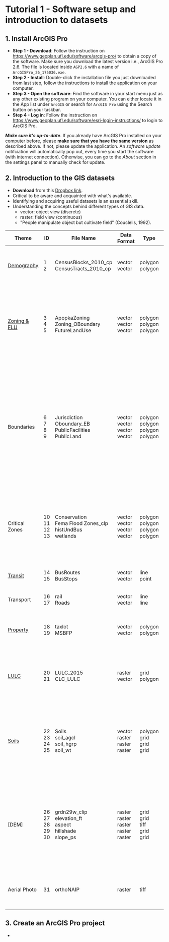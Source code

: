 # Tutorial 1 - Software setup and introduction to datasets

## 1. Install ArcGIS Pro

- **Step 1 - Download**: Follow the instruction on https://www.geoplan.ufl.edu/software/arcgis-pro/ to obtain a copy of the software. Make sure you download the latest version i.e., ArcGIS Pro 2.6. The file is located inside `AGP2.6` with a name of `ArcGISPro_26_175036.exe`.
- **Step 2 - Install**: Double-click the installation file you just downloaded from last step, follow the instructions to install the application on your computer.
- **Step 3 - Open the software**: Find the software in your start menu just as any other existing program on your computer. You can either locate it in the App list under `ArcGIS` or search for `ArcGIS Pro` using the Search button on your taskbar.
- **Step 4 - Log in**:  Follow the instruction on https://www.geoplan.ufl.edu/software/esri-login-instructions/ to login to ArcGIS Pro.

**_Make sure it's up-to-date_**. If you already have ArcGIS Pro installed on your computer before, please **make sure that you have the same version** as described above. If not, please update the application. An _software update_ notifciation will automatically pop out, every time you start the software (with internet connection). Otherwise, you can go to the _About_ section in the settings panel to manually check for update.

## 2. Introduction to the GIS datasets

- **Download** from this [Dropbox link](https://www.dropbox.com/s/wzigykb4zmsmmca/LAA6656DataFiles.zip?dl=0).
- Critical to be aware and acquainted with what's available.
- Identifying and acquiring useful datasets is an essential skill.
- Understanding the concepts behind different types of GIS data.
  - vector: object view (discrete)
  - raster: field view (continuous)
  - "People manipulate object but cultivate field" (Couclelis, 1992).

| Theme | ID | File Name            | Data Format | Type | Description                                               |
|-------|----|----------------------|-------------|------|-----------------------------------------------------------|
| [Demography](../datasets/census/census.md) | 1 <br> 2 | CensusBlocks_2010_cp <br> CensusTracts_2010_cp | vector <br> vector  | polygon <br> polygon   | 2010 [Census](https://www2.census.gov/geo/pdfs/reference/geodiagram.pdf) blocks <br> 2010 Census tracts |
| [Zoning & FLU](../datasets/zoning_flu.md) | 3 <br> 4 <br> 5 | ApopkaZoning <br> Zoning_OBoundary <br> FutureLandUse | vector <br> vector <br> vector | polygon <br> polygon <br> polygon | [City of Apopka zoning ordinance](https://library.municode.com/fl/apopka/codes/code_of_ordinances?nodeId=PTIIILADECO_ART3ZODI_S3.1GEPR) <br> [Orange County zoning ordinance](https://library.municode.com/fl/orange_county/codes/code_of_ordinances?nodeId=PTIIORCOCO_CH38ZO_ARTIVZODIESZOMA) <br> [Orange County Future Land Use](https://www.orangecountyfl.net/PlanningDevelopment/ComprehensivePlanning.aspx#.X87_PGhKj-g)                                      |
| Boundaries | 6 <br> 7 <br> 8 <br> 9 | Jurisdiction <br> Oboundary_EB <br> PublicFacilities <br> PublicLand | vector <br> vector <br> vector <br> vector | polygon <br> polygon <br> polygon <br> polygon | Apopka jurisdiction map <br> Study area boundary (partitioned into three sections) <br> Orange county roads, drainage, water/waste reclaimation <br> Public land (federal, state, county, municipal, etc.) |
| Critical Zones  | 10 <br> 11 <br> 12 <br> 13 | Conservation <br> Fema Flood Zones_clp <br> histUndBus <br> wetlands | vector <br> vector <br> vector <br> vector | polygon <br> polygon <br> polygon <br> polygon | Conservation areas <br> FEMA flood zones <br> Historically underutilized business zones <br> National wetland inventory                                      |
| [Transit](../datasets/transit.md) | 14 <br> 15 | BusRoutes <br> BusStops           | vector <br> vector   | line <br> point  | Bus routes ([LYNX](https://www.golynx.com/corporate-info/facts-glance.stml) data) <br> Bus stops (LYNX data) |
| Transport | 16 <br> 17 | rail <br> Roads | vector <br> vector | line <br> line | Railway <br> State and county roads |
| [Property](https://colab.research.google.com/drive/1uxxKyKYX3QXKmEhCsXfnbMc2WVoO98kc) | 18 <br> 19 | taxlot <br> MSBFP | vector <br> vector | polygon <br> polygon | [FGDL](https://www.fgdl.org/metadataexplorer/full_metadata.jsp?docId=%7B147B34F0-9E64-49AE-8B7F-5C4999BEC541%7D&loggedIn=false) Property parcel <br> [Microsoft Building Footprint](https://github.com/Microsoft/USBuildingFootprints) |
| [LULC](../datasets/lulc/lulc.md) | 20 <br> 21 | LULC_2015 <br> CLC_LULC | raster <br> vector    | grid <br> polygon | Land Use Land Cover ca. 2015 <br> Conservation Land Commission Land Use Land Cover |
| [Soils](../datasets/soils.md) | 22 <br> 23 <br> 24 <br> 25 | Soils <br> soil_agcl <br> soil_hgrp <br> soil_wt | vector <br> raster <br> raster <br> raster | polygon <br> grid <br> grid <br> grid | [SSURGO](https://www.nrcs.usda.gov/wps/portal/nrcs/detail/soils/survey/?cid=nrcs142p2_053627) soil polygons <br> Non-irrigated land capability class <br> Hydrologic soils group <br> Depth to water table (feet, classed)     |
| [DEM] | 26 <br> 27 <br> 28 <br> 29 <br> 30 | grdn29w_clip <br> elevation_ft <br> aspect <br> hillshade <br> slope_ps | raster <br> raster <br> raster <br> raster <br> raster | grid <br> grid <br> tiff <br> grid <br> grid | Elevation 10m DEM <br> Elevation 10m DEM (in feet) <br> Aspect in degrees <br> Hillshade (azimuth 315, altitude 45) <br> Slope (percent rise)  |
| Aerial Photo | 31 | orthoNAIP      | raster    | tiff        | 2015 [National Agricultue Imagery Program](https://www.fsa.usda.gov/programs-and-services/aerial-photography/imagery-programs/naip-imagery/) (NAIP)   |

## 3. Create an ArcGIS Pro project

- 